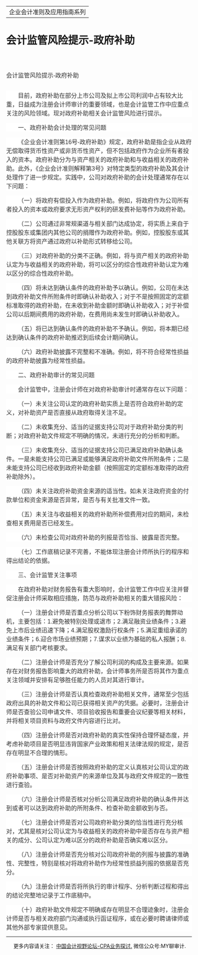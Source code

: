 ﻿<!DOCTYPE HTML PUBLIC "-//W3C//DTD HTML 4.0 Transitional//EN">
<HTML xmlns:o = "urn:schemas-microsoft-com:office:office"><HEAD><TITLE>会计监管风险提示-政府补助</TITLE>
<META content="text/html; charset=gb2312" http-equiv=Content-Type>
<META name=GENERATOR content="MSHTML 11.00.10570.1001"><LINK rel=stylesheet 
href="_template.css"></HEAD>
<BODY>
<DIV id=nsbanner>
<DIV id=bannerrow1>
<TABLE class=bannerparthead>
  <TBODY>
  <TR id=hdr>
    <TD class=runninghead noWrap>企业会计准则及应用指南系列</TD></TR></TBODY></TABLE></DIV>
<DIV id=titlerow>
<H1 class=dtH1>会计监管风险提示-政府补助</H1></DIV></DIV>
<DIV id=nstext><BR>
<H1 style="MARGIN: 17pt 0cm 16.5pt"><A name=_Toc92050192></A><A 
name=_Toc11952181><SPAN style="mso-bookmark: _Toc92050192"><SPAN 
style='FONT-SIZE: 12pt; FONT-FAMILY: "微软雅黑",sans-serif; FONT-WEIGHT: normal; COLOR: #333333; LINE-HEIGHT: 240%; mso-bidi-font-family: 宋体; mso-font-kerning: 0pt'>会计监管风险提示<SPAN 
lang=EN-US>-</SPAN>政府补助</SPAN></SPAN></A><SPAN lang=EN-US 
style='FONT-SIZE: 12pt; FONT-FAMILY: "微软雅黑",sans-serif; FONT-WEIGHT: normal; COLOR: #333333; LINE-HEIGHT: 240%; mso-bidi-font-family: 宋体; mso-font-kerning: 0pt'><o:p></o:p></SPAN></H1>
<P class=MsoNormal 
style="BACKGROUND: white; TEXT-ALIGN: left; MARGIN: 11.25pt 0cm 0pt; TEXT-INDENT: 24pt; mso-pagination: widow-orphan" 
align=left><A name=No9></A><SPAN 
style='FONT-SIZE: 12pt; FONT-FAMILY: "微软雅黑",sans-serif; COLOR: #333333; mso-bidi-font-family: 宋体; mso-font-kerning: 0pt'>目前，政府补助在部分上市公司及拟上市公司利润中占有较大比重，日益成为注册会计师审计的重要领域，也是会计监管工作中应重点关注的风险领域。现对政府补助相关会计监管风险进行提示。<SPAN 
lang=EN-US><o:p></o:p></SPAN></SPAN></P>
<P class=MsoNormal 
style="BACKGROUND: white; TEXT-ALIGN: left; MARGIN: 11.25pt 0cm 0pt; TEXT-INDENT: 24pt; mso-pagination: widow-orphan" 
align=left><A name=No10_D1></A><SPAN 
style='FONT-SIZE: 12pt; FONT-FAMILY: "微软雅黑",sans-serif; COLOR: #333333; mso-bidi-font-family: 宋体; mso-font-kerning: 0pt'>一、政府补助会计处理的常见问题<SPAN 
lang=EN-US><o:p></o:p></SPAN></SPAN></P>
<P class=MsoNormal 
style="BACKGROUND: white; TEXT-ALIGN: left; MARGIN: 11.25pt 0cm 0pt; TEXT-INDENT: 24pt; mso-pagination: widow-orphan" 
align=left><A name=No11></A><SPAN 
style='FONT-SIZE: 12pt; FONT-FAMILY: "微软雅黑",sans-serif; COLOR: #333333; mso-bidi-font-family: 宋体; mso-font-kerning: 0pt'>《企业会计准则第<SPAN 
lang=EN-US>16</SPAN>号<SPAN 
lang=EN-US>-</SPAN>政府补助》规定，政府补助是指企业从政府无偿取得货币性资产或非货币性资产，但不包括政府作为企业所有者投入的资本。政府补助分为与资产相关的政府补助和与收益相关的政府补助。此外，《企业会计准则解释第<SPAN 
lang=EN-US>3</SPAN>号》对特定类型的政府补助及其会计处理作了进一步规定。实践中，公司对政府补助的会计处理通常存在以下问题：<SPAN 
lang=EN-US><o:p></o:p></SPAN></SPAN></P>
<P class=MsoNormal 
style="BACKGROUND: white; TEXT-ALIGN: left; MARGIN: 11.25pt 0cm 0pt; TEXT-INDENT: 24pt; mso-pagination: widow-orphan" 
align=left><A name=No12_D1></A><SPAN 
style='FONT-SIZE: 12pt; FONT-FAMILY: "微软雅黑",sans-serif; COLOR: #333333; mso-bidi-font-family: 宋体; mso-font-kerning: 0pt'>（一）将政府有偿投入作为政府补助。例如，将政府作为公司所有者投入的资本或政府要求无形资产权利的研发费补贴等作为政府补助。<SPAN 
lang=EN-US><o:p></o:p></SPAN></SPAN></P>
<P class=MsoNormal 
style="BACKGROUND: white; TEXT-ALIGN: left; MARGIN: 11.25pt 0cm 0pt; TEXT-INDENT: 24pt; mso-pagination: widow-orphan" 
align=left><A name=No13_D2></A><SPAN 
style='FONT-SIZE: 12pt; FONT-FAMILY: "微软雅黑",sans-serif; COLOR: #333333; mso-bidi-font-family: 宋体; mso-font-kerning: 0pt'>（二）公司通过非常规渠道与相关部门达成协定，将实质上来自于控股股东或集团内其他公司的捐赠作为政府补助。例如，控股股东或其他关联方将资产通过政府以补助形式转移给公司。<SPAN 
lang=EN-US><o:p></o:p></SPAN></SPAN></P>
<P class=MsoNormal 
style="BACKGROUND: white; TEXT-ALIGN: left; MARGIN: 11.25pt 0cm 0pt; TEXT-INDENT: 24pt; mso-pagination: widow-orphan" 
align=left><A name=No14_D3></A><SPAN 
style='FONT-SIZE: 12pt; FONT-FAMILY: "微软雅黑",sans-serif; COLOR: #333333; mso-bidi-font-family: 宋体; mso-font-kerning: 0pt'>（三）对政府补助的分类不正确。例如，将与资产相关的政府补助认定为与收益相关的政府补助，将可以区分的综合性政府补助认定为难以区分的综合性政府补助。<SPAN 
lang=EN-US><o:p></o:p></SPAN></SPAN></P>
<P class=MsoNormal 
style="BACKGROUND: white; TEXT-ALIGN: left; MARGIN: 11.25pt 0cm 0pt; TEXT-INDENT: 24pt; mso-pagination: widow-orphan" 
align=left><A name=No15_D4></A><SPAN 
style='FONT-SIZE: 12pt; FONT-FAMILY: "微软雅黑",sans-serif; COLOR: #333333; mso-bidi-font-family: 宋体; mso-font-kerning: 0pt'>（四）将未达到确认条件的政府补助予以确认。例如，公司在未达到政府补助文件所附条件时即确认补助收入；对于不是按照固定的定额标准取得的政府补助，在未收到补助金额时即确认补助收入；对于补偿公司以后期间费用的政府补助，在费用尚未发生时即确认补助收入。<SPAN 
lang=EN-US><o:p></o:p></SPAN></SPAN></P>
<P class=MsoNormal 
style="BACKGROUND: white; TEXT-ALIGN: left; MARGIN: 11.25pt 0cm 0pt; TEXT-INDENT: 24pt; mso-pagination: widow-orphan" 
align=left><A name=No16_D5></A><SPAN 
style='FONT-SIZE: 12pt; FONT-FAMILY: "微软雅黑",sans-serif; COLOR: #333333; mso-bidi-font-family: 宋体; mso-font-kerning: 0pt'>（五）将已达到确认条件的政府补助不予确认。例如，将本期已经达到确认条件的政府补助推迟到后续会计期间确认。<SPAN 
lang=EN-US><o:p></o:p></SPAN></SPAN></P>
<P class=MsoNormal 
style="BACKGROUND: white; TEXT-ALIGN: left; MARGIN: 11.25pt 0cm 0pt; TEXT-INDENT: 24pt; mso-pagination: widow-orphan" 
align=left><A name=No17_D6></A><SPAN 
style='FONT-SIZE: 12pt; FONT-FAMILY: "微软雅黑",sans-serif; COLOR: #333333; mso-bidi-font-family: 宋体; mso-font-kerning: 0pt'>（六）政府补助披露不完整和不准确。例如，将不符合经常性损益的政府补助披露为经常性损益。<SPAN 
lang=EN-US><o:p></o:p></SPAN></SPAN></P>
<P class=MsoNormal 
style="BACKGROUND: white; TEXT-ALIGN: left; MARGIN: 11.25pt 0cm 0pt; TEXT-INDENT: 24pt; mso-pagination: widow-orphan" 
align=left><A name=No18_D2></A><SPAN 
style='FONT-SIZE: 12pt; FONT-FAMILY: "微软雅黑",sans-serif; COLOR: #333333; mso-bidi-font-family: 宋体; mso-font-kerning: 0pt'>二、政府补助审计的常见问题<SPAN 
lang=EN-US><o:p></o:p></SPAN></SPAN></P>
<P class=MsoNormal 
style="BACKGROUND: white; TEXT-ALIGN: left; MARGIN: 11.25pt 0cm 0pt; TEXT-INDENT: 24pt; mso-pagination: widow-orphan" 
align=left><A name=No19></A><SPAN 
style='FONT-SIZE: 12pt; FONT-FAMILY: "微软雅黑",sans-serif; COLOR: #333333; mso-bidi-font-family: 宋体; mso-font-kerning: 0pt'>会计监管中，注册会计师在对政府补助审计时通常存在以下问题：<SPAN 
lang=EN-US><o:p></o:p></SPAN></SPAN></P>
<P class=MsoNormal 
style="BACKGROUND: white; TEXT-ALIGN: left; MARGIN: 11.25pt 0cm 0pt; TEXT-INDENT: 24pt; mso-pagination: widow-orphan" 
align=left><A name=No20_D1></A><SPAN 
style='FONT-SIZE: 12pt; FONT-FAMILY: "微软雅黑",sans-serif; COLOR: #333333; mso-bidi-font-family: 宋体; mso-font-kerning: 0pt'>（一）未关注公司认定的政府补助实质上是否符合政府补助的定义，对补助资产是否直接从政府取得关注不足。<SPAN 
lang=EN-US><o:p></o:p></SPAN></SPAN></P>
<P class=MsoNormal 
style="BACKGROUND: white; TEXT-ALIGN: left; MARGIN: 11.25pt 0cm 0pt; TEXT-INDENT: 24pt; mso-pagination: widow-orphan" 
align=left><A name=No21_D2></A><SPAN 
style='FONT-SIZE: 12pt; FONT-FAMILY: "微软雅黑",sans-serif; COLOR: #333333; mso-bidi-font-family: 宋体; mso-font-kerning: 0pt'>（二）未收集充分、适当的证据支持公司对于政府补助分类的判断；对政府补助文件规定不明确的情况，未进行充分的分析和判断。<SPAN 
lang=EN-US><o:p></o:p></SPAN></SPAN></P>
<P class=MsoNormal 
style="BACKGROUND: white; TEXT-ALIGN: left; MARGIN: 11.25pt 0cm 0pt; TEXT-INDENT: 24pt; mso-pagination: widow-orphan" 
align=left><A name=No22_D3></A><SPAN 
style='FONT-SIZE: 12pt; FONT-FAMILY: "微软雅黑",sans-serif; COLOR: #333333; mso-bidi-font-family: 宋体; mso-font-kerning: 0pt'>（三）未收集充分、适当的证据支持公司已满足政府补助确认条件。一是未能支持公司已满足或能够满足政府补助文件所附条件；二是未能支持公司已经收到政府补助金额（按照固定的定额标准取得的政府补助除外）。<SPAN 
lang=EN-US><o:p></o:p></SPAN></SPAN></P>
<P class=MsoNormal 
style="BACKGROUND: white; TEXT-ALIGN: left; MARGIN: 11.25pt 0cm 0pt; TEXT-INDENT: 24pt; mso-pagination: widow-orphan" 
align=left><A name=No23_D4></A><SPAN 
style='FONT-SIZE: 12pt; FONT-FAMILY: "微软雅黑",sans-serif; COLOR: #333333; mso-bidi-font-family: 宋体; mso-font-kerning: 0pt'>（四）未关注政府补助资金来源的适当性。如未关注政府资金的付款单位和资金来源是否异常，是否与有关批准文件一致。<SPAN 
lang=EN-US><o:p></o:p></SPAN></SPAN></P>
<P class=MsoNormal 
style="BACKGROUND: white; TEXT-ALIGN: left; MARGIN: 11.25pt 0cm 0pt; TEXT-INDENT: 24pt; mso-pagination: widow-orphan" 
align=left><A name=No24_D5></A><SPAN 
style='FONT-SIZE: 12pt; FONT-FAMILY: "微软雅黑",sans-serif; COLOR: #333333; mso-bidi-font-family: 宋体; mso-font-kerning: 0pt'>（五）未关注与收益相关的政府补助所补偿费用对应的期间，未检查相关费用是否已经发生。<SPAN 
lang=EN-US><o:p></o:p></SPAN></SPAN></P>
<P class=MsoNormal 
style="BACKGROUND: white; TEXT-ALIGN: left; MARGIN: 11.25pt 0cm 0pt; TEXT-INDENT: 24pt; mso-pagination: widow-orphan" 
align=left><A name=No25_D6></A><SPAN 
style='FONT-SIZE: 12pt; FONT-FAMILY: "微软雅黑",sans-serif; COLOR: #333333; mso-bidi-font-family: 宋体; mso-font-kerning: 0pt'>（六）未检查公司对政府补助的列报是否恰当、披露是否完整。<SPAN 
lang=EN-US><o:p></o:p></SPAN></SPAN></P>
<P class=MsoNormal 
style="BACKGROUND: white; TEXT-ALIGN: left; MARGIN: 11.25pt 0cm 0pt; TEXT-INDENT: 24pt; mso-pagination: widow-orphan" 
align=left><A name=No26_D7></A><SPAN 
style='FONT-SIZE: 12pt; FONT-FAMILY: "微软雅黑",sans-serif; COLOR: #333333; mso-bidi-font-family: 宋体; mso-font-kerning: 0pt'>（七）工作底稿记录不完善，不能体现注册会计师所执行的程序和得出结论的依据。<SPAN 
lang=EN-US><o:p></o:p></SPAN></SPAN></P>
<P class=MsoNormal 
style="BACKGROUND: white; TEXT-ALIGN: left; MARGIN: 11.25pt 0cm 0pt; TEXT-INDENT: 24pt; mso-pagination: widow-orphan" 
align=left><A name=No27_D3></A><SPAN 
style='FONT-SIZE: 12pt; FONT-FAMILY: "微软雅黑",sans-serif; COLOR: #333333; mso-bidi-font-family: 宋体; mso-font-kerning: 0pt'>三、会计监管关注事项<SPAN 
lang=EN-US><o:p></o:p></SPAN></SPAN></P>
<P class=MsoNormal 
style="BACKGROUND: white; TEXT-ALIGN: left; MARGIN: 11.25pt 0cm 0pt; TEXT-INDENT: 24pt; mso-pagination: widow-orphan" 
align=left><A name=No28></A><SPAN 
style='FONT-SIZE: 12pt; FONT-FAMILY: "微软雅黑",sans-serif; COLOR: #333333; mso-bidi-font-family: 宋体; mso-font-kerning: 0pt'>在政府补助对财务报告有重大影响时，会计监管工作中应关注并督促注册会计师采取相应措施，防范与政府补助相关的重大错报风险：<SPAN 
lang=EN-US><o:p></o:p></SPAN></SPAN></P>
<P class=MsoNormal 
style="BACKGROUND: white; TEXT-ALIGN: left; MARGIN: 11.25pt 0cm 0pt; TEXT-INDENT: 24pt; mso-pagination: widow-orphan" 
align=left><A name=No29_D1></A><SPAN 
style='FONT-SIZE: 12pt; FONT-FAMILY: "微软雅黑",sans-serif; COLOR: #333333; mso-bidi-font-family: 宋体; mso-font-kerning: 0pt'>（一）注册会计师是否重点分析公司以下粉饰财务报表的舞弊动机，主要包括：<SPAN 
lang=EN-US>1.</SPAN>避免被特别处理或退市；<SPAN lang=EN-US>2.</SPAN>满足融资业绩条件；<SPAN 
lang=EN-US>3.</SPAN>避免上市后业绩迅速下降；<SPAN lang=EN-US>4.</SPAN>满足股权激励行权条件；<SPAN 
lang=EN-US>5.</SPAN>满足重组承诺的业绩条件；<SPAN lang=EN-US>6.</SPAN>迎合市场业绩预期；<SPAN 
lang=EN-US>7.</SPAN>谋求以业绩为基础的私人报酬；<SPAN lang=EN-US>8.</SPAN>满足有关部门考核要求。<SPAN 
lang=EN-US><o:p></o:p></SPAN></SPAN></P>
<P class=MsoNormal 
style="BACKGROUND: white; TEXT-ALIGN: left; MARGIN: 11.25pt 0cm 0pt; TEXT-INDENT: 24pt; mso-pagination: widow-orphan" 
align=left><A name=No30_D2></A><SPAN 
style='FONT-SIZE: 12pt; FONT-FAMILY: "微软雅黑",sans-serif; COLOR: #333333; mso-bidi-font-family: 宋体; mso-font-kerning: 0pt'>（二）注册会计师是否充分了解公司利润的构成及主要来源。如果存在对财务报告影响重大的政府补助，会计师事务所是否将其作为重点关注领域并安排有足够胜任能力的人员对其进行审计。<SPAN 
lang=EN-US><o:p></o:p></SPAN></SPAN></P>
<P class=MsoNormal 
style="BACKGROUND: white; TEXT-ALIGN: left; MARGIN: 11.25pt 0cm 0pt; TEXT-INDENT: 24pt; mso-pagination: widow-orphan" 
align=left><A name=No31_D3></A><SPAN 
style='FONT-SIZE: 12pt; FONT-FAMILY: "微软雅黑",sans-serif; COLOR: #333333; mso-bidi-font-family: 宋体; mso-font-kerning: 0pt'>（三）注册会计师是否认真检查政府补助相关文件，通常至少包括政府出具的补助文件和公司已获得相关资产的凭据。必要时，注册会计师是否查验公司申请文件、项目验收报告和重要会议纪要等相关材料，并将相关项目资料与政府文件内容进行比对。<SPAN 
lang=EN-US><o:p></o:p></SPAN></SPAN></P>
<P class=MsoNormal 
style="BACKGROUND: white; TEXT-ALIGN: left; MARGIN: 11.25pt 0cm 0pt; TEXT-INDENT: 24pt; mso-pagination: widow-orphan" 
align=left><A name=No32_D4></A><SPAN 
style='FONT-SIZE: 12pt; FONT-FAMILY: "微软雅黑",sans-serif; COLOR: #333333; mso-bidi-font-family: 宋体; mso-font-kerning: 0pt'>（四）注册会计师是否对政府补助的真实性保持合理怀疑态度，并考虑补助项目是否明显违背国家产业政策和相关法律法规的规定，是否存在明显不合理的情形。<SPAN 
lang=EN-US><o:p></o:p></SPAN></SPAN></P>
<P class=MsoNormal 
style="BACKGROUND: white; TEXT-ALIGN: left; MARGIN: 11.25pt 0cm 0pt; TEXT-INDENT: 24pt; mso-pagination: widow-orphan" 
align=left><A name=No33_D5></A><SPAN 
style='FONT-SIZE: 12pt; FONT-FAMILY: "微软雅黑",sans-serif; COLOR: #333333; mso-bidi-font-family: 宋体; mso-font-kerning: 0pt'>（五）注册会计师是否按照政府补助的定义认真核对公司认定的政府补助事项、是否对补助资产的来源单位及其与政府文件规定的一致性进行查验。<SPAN 
lang=EN-US><o:p></o:p></SPAN></SPAN></P>
<P class=MsoNormal 
style="BACKGROUND: white; TEXT-ALIGN: left; MARGIN: 11.25pt 0cm 0pt; TEXT-INDENT: 24pt; mso-pagination: widow-orphan" 
align=left><A name=No34_D6></A><SPAN 
style='FONT-SIZE: 12pt; FONT-FAMILY: "微软雅黑",sans-serif; COLOR: #333333; mso-bidi-font-family: 宋体; mso-font-kerning: 0pt'>（六）注册会计师是否核对分析公司满足政府补助的确认条件并达到或者可以达到政府补助的所附条件、检查补助金额收到与否。<SPAN 
lang=EN-US><o:p></o:p></SPAN></SPAN></P>
<P class=MsoNormal 
style="BACKGROUND: white; TEXT-ALIGN: left; MARGIN: 11.25pt 0cm 0pt; TEXT-INDENT: 24pt; mso-pagination: widow-orphan" 
align=left><A name=No35_D7></A><SPAN 
style='FONT-SIZE: 12pt; FONT-FAMILY: "微软雅黑",sans-serif; COLOR: #333333; mso-bidi-font-family: 宋体; mso-font-kerning: 0pt'>（七）注册会计师是否对公司政府补助分类的恰当性进行充分核对，尤其是核对公司认定为与收益相关的政府补助中是否存在与资产相关的成分、公司认定为难以区分的政府补助是否确实难以区分。<SPAN 
lang=EN-US><o:p></o:p></SPAN></SPAN></P>
<P class=MsoNormal 
style="BACKGROUND: white; TEXT-ALIGN: left; MARGIN: 11.25pt 0cm 0pt; TEXT-INDENT: 24pt; mso-pagination: widow-orphan" 
align=left><A name=No36_D8></A><SPAN 
style='FONT-SIZE: 12pt; FONT-FAMILY: "微软雅黑",sans-serif; COLOR: #333333; mso-bidi-font-family: 宋体; mso-font-kerning: 0pt'>（八）注册会计师是否充分核对公司政府补助的列报与披露的准确性、完整性，特别是核对将政府补助作为经常性损益列报的依据是否充分。<SPAN 
lang=EN-US><o:p></o:p></SPAN></SPAN></P>
<P class=MsoNormal 
style="BACKGROUND: white; TEXT-ALIGN: left; MARGIN: 11.25pt 0cm 0pt; TEXT-INDENT: 24pt; mso-pagination: widow-orphan" 
align=left><A name=No37_D9></A><SPAN 
style='FONT-SIZE: 12pt; FONT-FAMILY: "微软雅黑",sans-serif; COLOR: #333333; mso-bidi-font-family: 宋体; mso-font-kerning: 0pt'>（九）注册会计师是否将所执行的审计程序、分析判断过程和得出的结论完整地记录于工作底稿中。<SPAN 
lang=EN-US><o:p></o:p></SPAN></SPAN></P>
<P class=MsoNormal 
style="BACKGROUND: white; TEXT-ALIGN: left; MARGIN: 11.25pt 0cm 0pt; TEXT-INDENT: 24pt; mso-pagination: widow-orphan" 
align=left><A name=No38_D10></A><SPAN 
style='FONT-SIZE: 12pt; FONT-FAMILY: "微软雅黑",sans-serif; COLOR: #333333; mso-bidi-font-family: 宋体; mso-font-kerning: 0pt'>（十）政府补助文件规定不明确或存在明显不合理迹象时，注册会计师是否与相关政府部门沟通或执行函证程序，或在必要时聘请律师或其他外部专家提供意见。<SPAN 
lang=EN-US><o:p></o:p></SPAN></SPAN></P>
<P>
<HR>

<P></P></DIV>
<DIV class=footer>
<P>&nbsp;&nbsp;&nbsp;&nbsp;&nbsp;更多内容请关注： <A 
href="https://bbs.esnai.com/thread-5354530-1-3.html" 
target=_blank>中国会计视野论坛-CPA业务探讨.</A> 微信公众号:MY聊审计.</P></DIV></BODY></HTML>
